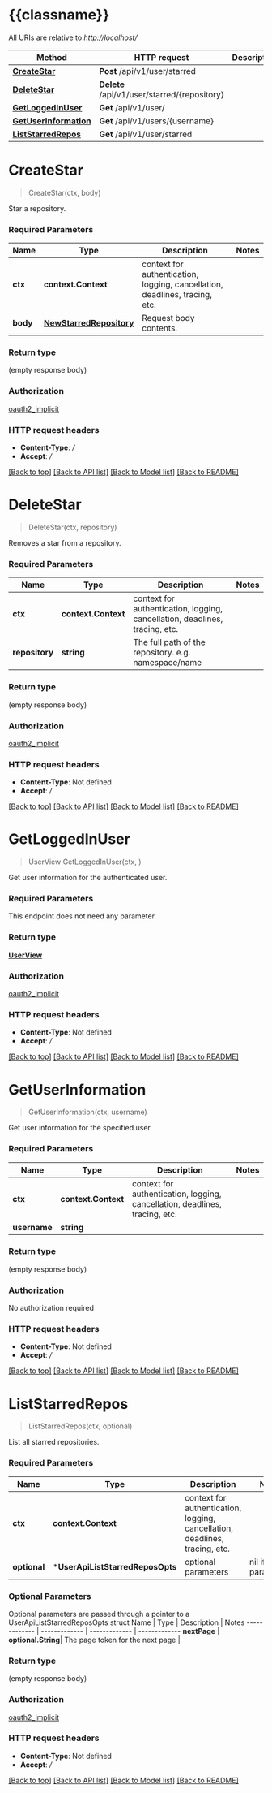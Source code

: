 # {{classname}}

All URIs are relative to *http://localhost/*

Method | HTTP request | Description
------------- | ------------- | -------------
[**CreateStar**](UserApi.md#CreateStar) | **Post** /api/v1/user/starred | 
[**DeleteStar**](UserApi.md#DeleteStar) | **Delete** /api/v1/user/starred/{repository} | 
[**GetLoggedInUser**](UserApi.md#GetLoggedInUser) | **Get** /api/v1/user/ | 
[**GetUserInformation**](UserApi.md#GetUserInformation) | **Get** /api/v1/users/{username} | 
[**ListStarredRepos**](UserApi.md#ListStarredRepos) | **Get** /api/v1/user/starred | 

# **CreateStar**
> CreateStar(ctx, body)


Star a repository.

### Required Parameters

Name | Type | Description  | Notes
------------- | ------------- | ------------- | -------------
 **ctx** | **context.Context** | context for authentication, logging, cancellation, deadlines, tracing, etc.
  **body** | [**NewStarredRepository**](NewStarredRepository.md)| Request body contents. | 

### Return type

 (empty response body)

### Authorization

[oauth2_implicit](../README.md#oauth2_implicit)

### HTTP request headers

 - **Content-Type**: */*
 - **Accept**: */*

[[Back to top]](#) [[Back to API list]](../README.md#documentation-for-api-endpoints) [[Back to Model list]](../README.md#documentation-for-models) [[Back to README]](../README.md)

# **DeleteStar**
> DeleteStar(ctx, repository)


Removes a star from a repository.

### Required Parameters

Name | Type | Description  | Notes
------------- | ------------- | ------------- | -------------
 **ctx** | **context.Context** | context for authentication, logging, cancellation, deadlines, tracing, etc.
  **repository** | **string**| The full path of the repository. e.g. namespace/name | 

### Return type

 (empty response body)

### Authorization

[oauth2_implicit](../README.md#oauth2_implicit)

### HTTP request headers

 - **Content-Type**: Not defined
 - **Accept**: */*

[[Back to top]](#) [[Back to API list]](../README.md#documentation-for-api-endpoints) [[Back to Model list]](../README.md#documentation-for-models) [[Back to README]](../README.md)

# **GetLoggedInUser**
> UserView GetLoggedInUser(ctx, )


Get user information for the authenticated user.

### Required Parameters
This endpoint does not need any parameter.

### Return type

[**UserView**](UserView.md)

### Authorization

[oauth2_implicit](../README.md#oauth2_implicit)

### HTTP request headers

 - **Content-Type**: Not defined
 - **Accept**: */*

[[Back to top]](#) [[Back to API list]](../README.md#documentation-for-api-endpoints) [[Back to Model list]](../README.md#documentation-for-models) [[Back to README]](../README.md)

# **GetUserInformation**
> GetUserInformation(ctx, username)


Get user information for the specified user.

### Required Parameters

Name | Type | Description  | Notes
------------- | ------------- | ------------- | -------------
 **ctx** | **context.Context** | context for authentication, logging, cancellation, deadlines, tracing, etc.
  **username** | **string**|  | 

### Return type

 (empty response body)

### Authorization

No authorization required

### HTTP request headers

 - **Content-Type**: Not defined
 - **Accept**: */*

[[Back to top]](#) [[Back to API list]](../README.md#documentation-for-api-endpoints) [[Back to Model list]](../README.md#documentation-for-models) [[Back to README]](../README.md)

# **ListStarredRepos**
> ListStarredRepos(ctx, optional)


List all starred repositories.

### Required Parameters

Name | Type | Description  | Notes
------------- | ------------- | ------------- | -------------
 **ctx** | **context.Context** | context for authentication, logging, cancellation, deadlines, tracing, etc.
 **optional** | ***UserApiListStarredReposOpts** | optional parameters | nil if no parameters

### Optional Parameters
Optional parameters are passed through a pointer to a UserApiListStarredReposOpts struct
Name | Type | Description  | Notes
------------- | ------------- | ------------- | -------------
 **nextPage** | **optional.String**| The page token for the next page | 

### Return type

 (empty response body)

### Authorization

[oauth2_implicit](../README.md#oauth2_implicit)

### HTTP request headers

 - **Content-Type**: Not defined
 - **Accept**: */*

[[Back to top]](#) [[Back to API list]](../README.md#documentation-for-api-endpoints) [[Back to Model list]](../README.md#documentation-for-models) [[Back to README]](../README.md)

